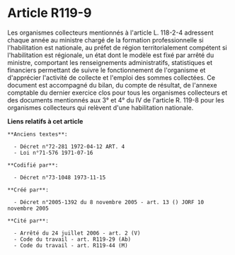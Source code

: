 # Article R119-9

Les organismes collecteurs mentionnés à l'article L. 118-2-4 adressent chaque année au ministre chargé de la formation
professionnelle si l'habilitation est nationale, au préfet de région territorialement compétent si l'habilitation est
régionale, un état dont le modèle est fixé par arrêté du ministre, comportant les renseignements administratifs, statistiques
et financiers permettant de suivre le fonctionnement de l'organisme et d'apprécier l'activité de collecte et l'emploi des
sommes collectées. Ce document est accompagné du bilan, du compte de résultat, de l'annexe comptable du dernier exercice clos
pour tous les organismes collecteurs et des documents mentionnés aux 3° et 4° du IV de l'article R. 119-8 pour les organismes
collecteurs qui relèvent d'une habilitation nationale.

**Liens relatifs à cet article**

	**Anciens textes**:

	  - Décret n°72-281 1972-04-12 ART. 4
	  - Loi n°71-576 1971-07-16

	**Codifié par**:

	  - Décret n°73-1048 1973-11-15

	**Créé par**:

	  - Décret n°2005-1392 du 8 novembre 2005 - art. 13 () JORF 10 novembre 2005

	**Cité par**:

	  - Arrêté du 24 juillet 2006 - art. 2 (V)
	  - Code du travail - art. R119-29 (Ab)
	  - Code du travail - art. R119-44 (M)
